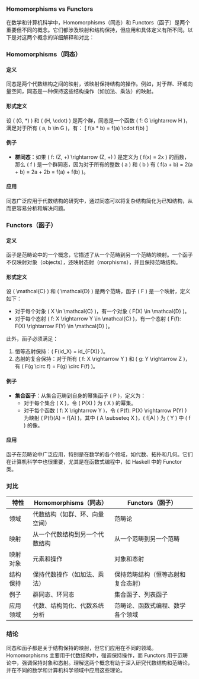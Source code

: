 

### Homomorphisms vs Functors

在数学和计算机科学中，Homomorphisms（同态）和 Functors（函子）是两个重要但不同的概念。它们都涉及映射和结构保持，但应用和具体定义有所不同。以下是对这两个概念的详细解释和对比：

### Homomorphisms（同态）

#### 定义
同态是两个代数结构之间的映射，该映射保持结构的操作。例如，对于群、环或向量空间，同态是一种保持这些结构操作（如加法、乘法）的映射。

#### 形式定义
设 \( (G, *) \) 和 \( (H, \cdot) \) 是两个群，同态是一个函数 \( f: G \rightarrow H \)，满足对于所有 \( a, b \in G \)，有：
\[ f(a * b) = f(a) \cdot f(b) \]

#### 例子
- **群同态**：如果 \( f: (Z, +) \rightarrow (Z, +) \) 是定义为 \( f(x) = 2x \) 的函数，那么 \( f \) 是一个群同态，因为对于所有的整数 \( a \) 和 \( b \) 有 \( f(a + b) = 2(a + b) = 2a + 2b = f(a) + f(b) \)。

#### 应用
同态广泛应用于代数结构的研究中，通过同态可以将复杂结构简化为已知结构，从而更容易分析和解决问题。

### Functors（函子）

#### 定义
函子是范畴论中的一个概念，它描述了从一个范畴到另一个范畴的映射。一个函子不仅映射对象（objects），还映射态射（morphisms），并且保持范畴结构。

#### 形式定义
设 \( \mathcal{C} \) 和 \( \mathcal{D} \) 是两个范畴，函子 \( F \) 是一个映射，定义如下：
- 对于每个对象 \( X \in \mathcal{C} \)，有一个对象 \( F(X) \in \mathcal{D} \)。
- 对于每个态射 \( f: X \rightarrow Y \in \mathcal{C} \)，有一个态射 \( F(f): F(X) \rightarrow F(Y) \in \mathcal{D} \)。

此外，函子必须满足：
1. 恒等态射保持：\( F(id_X) = id_{F(X)} \)。
2. 态射的复合保持：对于所有 \( f: X \rightarrow Y \) 和 \( g: Y \rightarrow Z \)，有 \( F(g \circ f) = F(g) \circ F(f) \)。

#### 例子
- **集合函子**：从集合范畴到自身的幂集函子 \( P \)，定义为：
  - 对于每个集合 \( X \)，令 \( P(X) \) 为 \( X \) 的幂集。
  - 对于每个函数 \( f: X \rightarrow Y \)，令 \( P(f): P(X) \rightarrow P(Y) \) 为映射 \( P(f)(A) = f[A] \)，其中 \( A \subseteq X \)，\( f[A] \) 为 \( Y \) 中 \( f \) 的像。

#### 应用
函子在范畴论中广泛应用，特别是在数学的各个领域，如代数、拓扑和几何。它们在计算机科学中也很重要，尤其是在函数式编程中，如 Haskell 中的 Functor 类。

### 对比

| 特性     | Homomorphisms（同态）          | Functors（函子）                   |
| -------- | ------------------------------ | ---------------------------------- |
| 领域     | 代数结构（如群、环、向量空间） | 范畴论                             |
| 映射     | 从一个代数结构到另一个代数结构 | 从一个范畴到另一个范畴             |
| 映射对象 | 元素和操作                     | 对象和态射                         |
| 结构保持 | 保持代数操作（如加法、乘法）   | 保持范畴结构（恒等态射和复合态射） |
| 例子     | 群同态、环同态                 | 集合函子、列表函子                 |
| 应用领域 | 代数、结构简化、代数系统分析   | 范畴论、函数式编程、数学各个领域   |

### 结论

同态和函子都是关于结构保持的映射，但它们应用在不同的领域。Homomorphisms 主要用于代数结构中，强调保持操作，而 Functors 用于范畴论中，强调保持对象和态射。理解这两个概念有助于深入研究代数结构和范畴论，并在不同的数学和计算机科学领域中应用这些理论。
